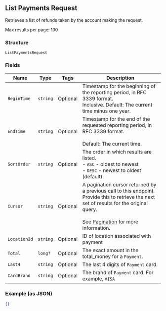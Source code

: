 ## List Payments Request

Retrieves a list of refunds taken by the account making the request.

Max results per page: 100

### Structure

`ListPaymentsRequest`

### Fields

| Name | Type | Tags | Description |
|  --- | --- | --- | --- |
| `BeginTime` | `string` | Optional | Timestamp for the beginning of the reporting period, in RFC 3339 format.<br>Inclusive. Default: The current time minus one year. |
| `EndTime` | `string` | Optional | Timestamp for the end of the requested reporting period, in RFC 3339 format.<br><br>Default: The current time. |
| `SortOrder` | `string` | Optional | The order in which results are listed.<br>- `ASC` - oldest to newest<br>- `DESC` - newest to oldest (default). |
| `Cursor` | `string` | Optional | A pagination cursor returned by a previous call to this endpoint.<br>Provide this to retrieve the next set of results for the original query.<br><br>See [Pagination](https://developer.squareup.com/docs/basics/api101/pagination) for more information. |
| `LocationId` | `string` | Optional | ID of location associated with payment |
| `Total` | `long?` | Optional | The exact amount in the total_money for a `Payment`. |
| `Last4` | `string` | Optional | The last 4 digits of `Payment` card. |
| `CardBrand` | `string` | Optional | The brand of `Payment` card. For example, `VISA` |

### Example (as JSON)

```json
{}
```

